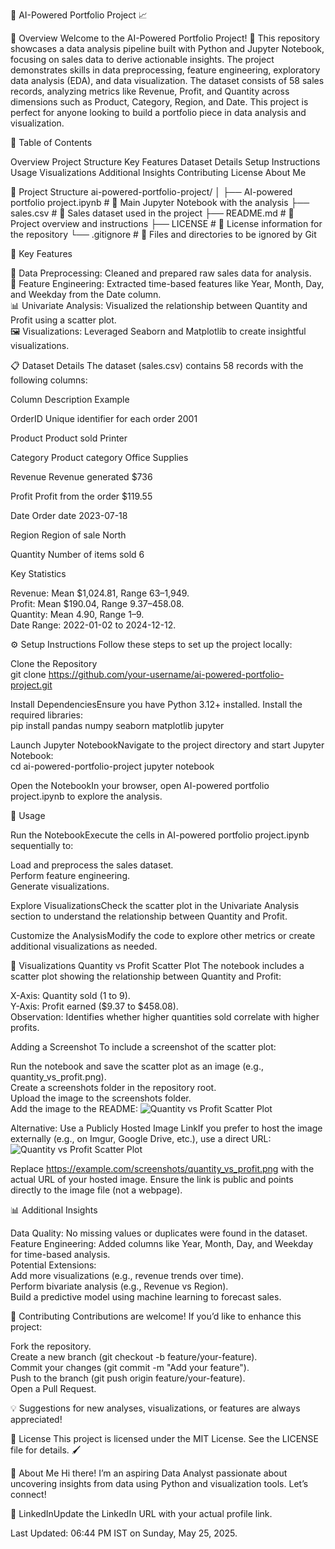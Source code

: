 🧠 AI-Powered Portfolio Project 📈
  

🌟 Overview
Welcome to the AI-Powered Portfolio Project! 🚀 This repository showcases a data analysis pipeline built with Python and Jupyter Notebook, focusing on sales data to derive actionable insights. The project demonstrates skills in data preprocessing, feature engineering, exploratory data analysis (EDA), and data visualization.
The dataset consists of 58 sales records, analyzing metrics like Revenue, Profit, and Quantity across dimensions such as Product, Category, Region, and Date. This project is perfect for anyone looking to build a portfolio piece in data analysis and visualization.

📑 Table of Contents

Overview
Project Structure
Key Features
Dataset Details
Setup Instructions
Usage
Visualizations
Additional Insights
Contributing
License
About Me


📂 Project Structure
ai-powered-portfolio-project/
│
├── AI-powered portfolio project.ipynb  # 📓 Main Jupyter Notebook with the analysis
├── sales.csv                           # 📄 Sales dataset used in the project
├── README.md                           # 📖 Project overview and instructions
├── LICENSE                             # 📜 License information for the repository
└── .gitignore                          # 🚫 Files and directories to be ignored by Git


🔑 Key Features

🧹 Data Preprocessing: Cleaned and prepared raw sales data for analysis.  
📅 Feature Engineering: Extracted time-based features like Year, Month, Day, and Weekday from the Date column.  
📊 Univariate Analysis: Visualized the relationship between Quantity and Profit using a scatter plot.  
🖼️ Visualizations: Leveraged Seaborn and Matplotlib to create insightful visualizations.


📋 Dataset Details
The dataset (sales.csv) contains 58 records with the following columns:



Column
Description
Example



OrderID
Unique identifier for each order
2001


Product
Product sold
Printer


Category
Product category
Office Supplies


Revenue
Revenue generated
$736


Profit
Profit from the order
$119.55


Date
Order date
2023-07-18


Region
Region of sale
North


Quantity
Number of items sold
6


Key Statistics

Revenue: Mean $1,024.81, Range $63–$1,949.  
Profit: Mean $190.04, Range $9.37–$458.08.  
Quantity: Mean 4.90, Range 1–9.  
Date Range: 2022-01-02 to 2024-12-12.


⚙️ Setup Instructions
Follow these steps to set up the project locally:

Clone the Repository  
git clone https://github.com/your-username/ai-powered-portfolio-project.git


Install DependenciesEnsure you have Python 3.12+ installed. Install the required libraries:  
pip install pandas numpy seaborn matplotlib jupyter


Launch Jupyter NotebookNavigate to the project directory and start Jupyter Notebook:  
cd ai-powered-portfolio-project
jupyter notebook


Open the NotebookIn your browser, open AI-powered portfolio project.ipynb to explore the analysis.



🚀 Usage

Run the NotebookExecute the cells in AI-powered portfolio project.ipynb sequentially to:  

Load and preprocess the sales dataset.  
Perform feature engineering.  
Generate visualizations.


Explore VisualizationsCheck the scatter plot in the Univariate Analysis section to understand the relationship between Quantity and Profit.

Customize the AnalysisModify the code to explore other metrics or create additional visualizations as needed.



🎨 Visualizations
Quantity vs Profit Scatter Plot
The notebook includes a scatter plot showing the relationship between Quantity and Profit:  

X-Axis: Quantity sold (1 to 9).  
Y-Axis: Profit earned ($9.37 to $458.08).  
Observation: Identifies whether higher quantities sold correlate with higher profits.

Adding a Screenshot
To include a screenshot of the scatter plot:  

Run the notebook and save the scatter plot as an image (e.g., quantity_vs_profit.png).  
Create a screenshots folder in the repository root.  
Upload the image to the screenshots folder.  
Add the image to the README:  ![Quantity vs Profit Scatter Plot](screenshots/quantity_vs_profit.png)



Alternative: Use a Publicly Hosted Image LinkIf you prefer to host the image externally (e.g., on Imgur, Google Drive, etc.), use a direct URL:  
![Quantity vs Profit Scatter Plot](https://example.com/screenshots/quantity_vs_profit.png)

Replace https://example.com/screenshots/quantity_vs_profit.png with the actual URL of your hosted image. Ensure the link is public and points directly to the image file (not a webpage).

📊 Additional Insights

Data Quality: No missing values or duplicates were found in the dataset.  
Feature Engineering: Added columns like Year, Month, Day, and Weekday for time-based analysis.  
Potential Extensions:  
Add more visualizations (e.g., revenue trends over time).  
Perform bivariate analysis (e.g., Revenue vs Region).  
Build a predictive model using machine learning to forecast sales.




🤝 Contributing
Contributions are welcome! If you’d like to enhance this project:  

Fork the repository.  
Create a new branch (git checkout -b feature/your-feature).  
Commit your changes (git commit -m "Add your feature").  
Push to the branch (git push origin feature/your-feature).  
Open a Pull Request.

💡 Suggestions for new analyses, visualizations, or features are always appreciated!

📜 License
This project is licensed under the MIT License. See the LICENSE file for details. 🖌️

🌟 About Me
Hi there! I’m an aspiring Data Analyst passionate about uncovering insights from data using Python and visualization tools. Let’s connect!  

🔗 LinkedInUpdate the LinkedIn URL with your actual profile link.


Last Updated: 06:44 PM IST on Sunday, May 25, 2025.
